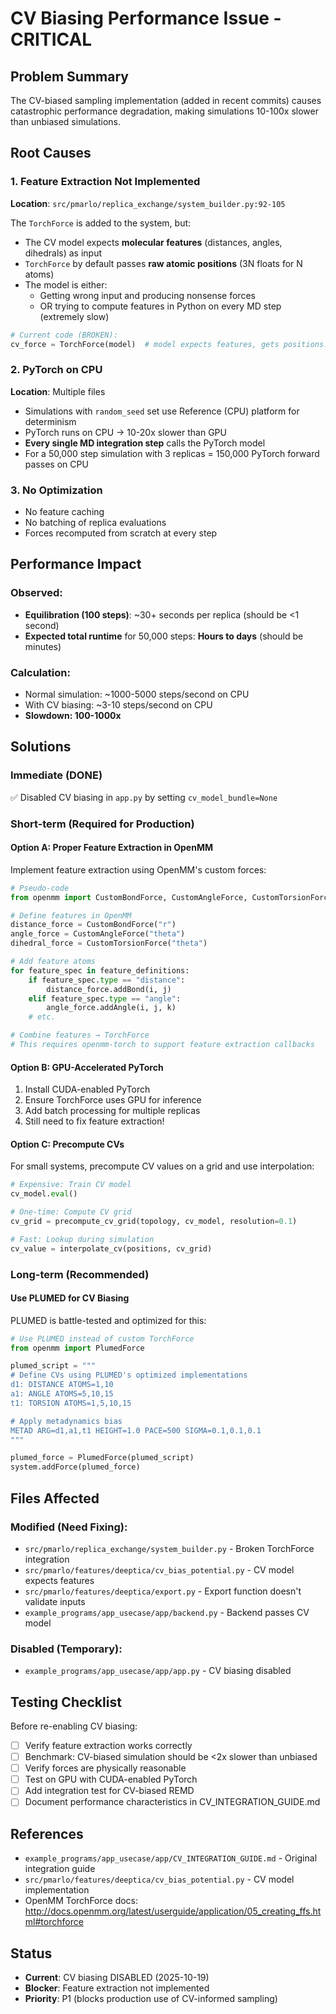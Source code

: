 # CV Biasing Performance Issue - CRITICAL

## Problem Summary
The CV-biased sampling implementation (added in recent commits) causes catastrophic performance degradation, making simulations 10-100x slower than unbiased simulations.

## Root Causes

### 1. Feature Extraction Not Implemented
**Location**: `src/pmarlo/replica_exchange/system_builder.py:92-105`

The `TorchForce` is added to the system, but:
- The CV model expects **molecular features** (distances, angles, dihedrals) as input
- `TorchForce` by default passes **raw atomic positions** (3N floats for N atoms)
- The model is either:
  - Getting wrong input and producing nonsense forces
  - OR trying to compute features in Python on every MD step (extremely slow)

```python
# Current code (BROKEN):
cv_force = TorchForce(model)  # model expects features, gets positions!
```

### 2. PyTorch on CPU
**Location**: Multiple files

- Simulations with `random_seed` set use Reference (CPU) platform for determinism
- PyTorch runs on CPU → 10-20x slower than GPU
- **Every single MD integration step** calls the PyTorch model
- For a 50,000 step simulation with 3 replicas = 150,000 PyTorch forward passes on CPU

### 3. No Optimization
- No feature caching
- No batching of replica evaluations
- Forces recomputed from scratch at every step

## Performance Impact

### Observed:
- **Equilibration (100 steps)**: ~30+ seconds per replica (should be <1 second)
- **Expected total runtime** for 50,000 steps: **Hours to days** (should be minutes)

### Calculation:
- Normal simulation: ~1000-5000 steps/second on CPU
- With CV biasing: ~3-10 steps/second on CPU
- **Slowdown: 100-1000x**

## Solutions

### Immediate (DONE)
✅ Disabled CV biasing in `app.py` by setting `cv_model_bundle=None`

### Short-term (Required for Production)

#### Option A: Proper Feature Extraction in OpenMM
Implement feature extraction using OpenMM's custom forces:

```python
# Pseudo-code
from openmm import CustomBondForce, CustomAngleForce, CustomTorsionForce

# Define features in OpenMM
distance_force = CustomBondForce("r")
angle_force = CustomAngleForce("theta")
dihedral_force = CustomTorsionForce("theta")

# Add feature atoms
for feature_spec in feature_definitions:
    if feature_spec.type == "distance":
        distance_force.addBond(i, j)
    elif feature_spec.type == "angle":
        angle_force.addAngle(i, j, k)
    # etc.

# Combine features → TorchForce
# This requires openmm-torch to support feature extraction callbacks
```

#### Option B: GPU-Accelerated PyTorch
1. Install CUDA-enabled PyTorch
2. Ensure TorchForce uses GPU for inference
3. Add batch processing for multiple replicas
4. Still need to fix feature extraction!

#### Option C: Precompute CVs
For small systems, precompute CV values on a grid and use interpolation:
```python
# Expensive: Train CV model
cv_model.eval()

# One-time: Compute CV grid
cv_grid = precompute_cv_grid(topology, cv_model, resolution=0.1)

# Fast: Lookup during simulation
cv_value = interpolate_cv(positions, cv_grid)
```

### Long-term (Recommended)

#### Use PLUMED for CV Biasing
PLUMED is battle-tested and optimized for this:

```python
# Use PLUMED instead of custom TorchForce
from openmm import PlumedForce

plumed_script = """
# Define CVs using PLUMED's optimized implementations
d1: DISTANCE ATOMS=1,10
a1: ANGLE ATOMS=5,10,15
t1: TORSION ATOMS=1,5,10,15

# Apply metadynamics bias
METAD ARG=d1,a1,t1 HEIGHT=1.0 PACE=500 SIGMA=0.1,0.1,0.1
"""

plumed_force = PlumedForce(plumed_script)
system.addForce(plumed_force)
```

## Files Affected

### Modified (Need Fixing):
- `src/pmarlo/replica_exchange/system_builder.py` - Broken TorchForce integration
- `src/pmarlo/features/deeptica/cv_bias_potential.py` - CV model expects features
- `src/pmarlo/features/deeptica/export.py` - Export function doesn't validate inputs
- `example_programs/app_usecase/app/backend.py` - Backend passes CV model

### Disabled (Temporary):
- `example_programs/app_usecase/app/app.py` - CV biasing disabled

## Testing Checklist

Before re-enabling CV biasing:
- [ ] Verify feature extraction works correctly
- [ ] Benchmark: CV-biased simulation should be <2x slower than unbiased
- [ ] Verify forces are physically reasonable
- [ ] Test on GPU with CUDA-enabled PyTorch
- [ ] Add integration test for CV-biased REMD
- [ ] Document performance characteristics in CV_INTEGRATION_GUIDE.md

## References
- `example_programs/app_usecase/app/CV_INTEGRATION_GUIDE.md` - Original integration guide
- `src/pmarlo/features/deeptica/cv_bias_potential.py` - CV model implementation
- OpenMM TorchForce docs: http://docs.openmm.org/latest/userguide/application/05_creating_ffs.html#torchforce

## Status
- **Current**: CV biasing DISABLED (2025-10-19)
- **Blocker**: Feature extraction not implemented
- **Priority**: P1 (blocks production use of CV-informed sampling)
